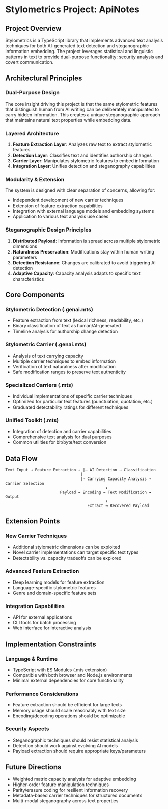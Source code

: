 # Stylometrics Project: ApiNotes

## Project Overview
Stylometrics is a TypeScript library that implements advanced text analysis techniques for both AI-generated text detection and steganographic information embedding. The project leverages statistical and linguistic patterns in text to provide dual-purpose functionality: security analysis and covert communication.

## Architectural Principles

### Dual-Purpose Design
The core insight driving this project is that the same stylometric features that distinguish human from AI writing can be deliberately manipulated to carry hidden information. This creates a unique steganographic approach that maintains natural text properties while embedding data.

### Layered Architecture
1. **Feature Extraction Layer**: Analyzes raw text to extract stylometric features
2. **Detection Layer**: Classifies text and identifies authorship changes
3. **Carrier Layer**: Manipulates stylometric features to embed information
4. **Integration Layer**: Unifies detection and steganography capabilities

### Modularity & Extension
The system is designed with clear separation of concerns, allowing for:
- Independent development of new carrier techniques
- Extension of feature extraction capabilities
- Integration with external language models and embedding systems
- Application to various text analysis use cases

### Steganographic Design Principles
1. **Distributed Payload**: Information is spread across multiple stylometric dimensions
2. **Naturalness Preservation**: Modifications stay within human writing parameters
3. **Detection Resistance**: Changes are calibrated to avoid triggering AI detection
4. **Adaptive Capacity**: Capacity analysis adapts to specific text characteristics

## Core Components

### Stylometric Detection (.genai.mts)
- Feature extraction from text (lexical richness, readability, etc.)
- Binary classification of text as human/AI-generated
- Timeline analysis for authorship change detection

### Stylometric Carrier (.genai.mts)
- Analysis of text carrying capacity
- Multiple carrier techniques to embed information
- Verification of text naturalness after modification
- Safe modification ranges to preserve text authenticity

### Specialized Carriers (.mts)
- Individual implementations of specific carrier techniques
- Optimized for particular text features (punctuation, quotation, etc.)
- Graduated detectability ratings for different techniques

### Unified Toolkit (.mts)
- Integration of detection and carrier capabilities
- Comprehensive text analysis for dual purposes
- Common utilities for bit/byte/text conversion

## Data Flow

```
Text Input → Feature Extraction → |→ AI Detection → Classification
                                 |
                                 |→ Carrying Capacity Analysis → Carrier Selection
                                            ↓
                        Payload → Encoding → Text Modification → Output
                                            ↓
                                    Extract → Recovered Payload
```

## Extension Points

### New Carrier Techniques
- Additional stylometric dimensions can be exploited
- Novel carrier implementations can target specific text types
- Detectability vs. capacity tradeoffs can be explored

### Advanced Feature Extraction
- Deep learning models for feature extraction
- Language-specific stylometric features
- Genre and domain-specific feature sets

### Integration Capabilities
- API for external applications
- CLI tools for batch processing
- Web interface for interactive analysis

## Implementation Constraints

### Language & Runtime
- TypeScript with ES Modules (.mts extension)
- Compatible with both browser and Node.js environments
- Minimal external dependencies for core functionality

### Performance Considerations
- Feature extraction should be efficient for large texts
- Memory usage should scale reasonably with text size
- Encoding/decoding operations should be optimizable

### Security Aspects
- Steganographic techniques should resist statistical analysis
- Detection should work against evolving AI models
- Payload extraction should require appropriate keys/parameters

## Future Directions
- Weighted matrix capacity analysis for adaptive embedding
- Higher-order feature manipulation techniques
- Parity/erasure coding for resilient information recovery
- Metadata-based carrier techniques for structured documents
- Multi-modal steganography across text properties